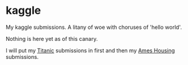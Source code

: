 # kaggle
My kaggle submissions.  A litany of woe with choruses of 'hello world'.

Nothing is here yet as of this canary.

I will put my <a href="https://www.kaggle.com/c/titanic">Titanic</a> submissions in first and then my <a href="https://www.kaggle.com/c/house-prices-advanced-regression-techniques/overview">Ames Housing</a> submissions.
